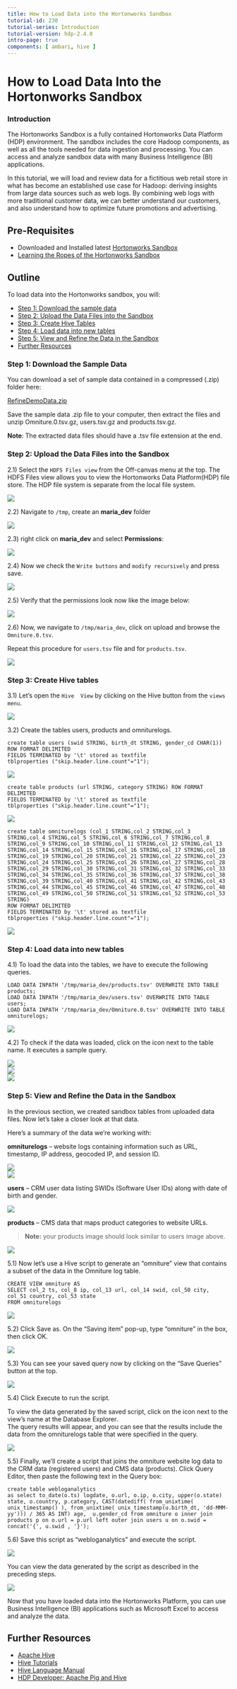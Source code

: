 ```yaml
---
title: How to Load Data into the Hortonworks Sandbox
tutorial-id: 230
tutorial-series: Introduction
tutorial-version: hdp-2.4.0
intro-page: true
components: [ ambari, hive ]
---
```



# How to Load Data Into the Hortonworks Sandbox

### Introduction

The Hortonworks Sandbox is a fully contained Hortonworks Data Platform (HDP) environment. The sandbox includes the core Hadoop components, as well as all the tools needed for data ingestion and processing. You can access and analyze sandbox data with many Business Intelligence (BI) applications.

In this tutorial, we will load and review data for a fictitious web retail store in what has become an established use case for Hadoop: deriving insights from large data sources such as web logs. By combining web logs with more traditional customer data, we can better understand our customers, and also understand how to optimize future promotions and advertising.

## Pre-Requisites
*  Downloaded and Installed latest [Hortonworks Sandbox](http://hortonworks.com/products/hortonworks-sandbox/#install)
*  [Learning the Ropes of the Hortonworks Sandbox](http://hortonworks.com/hadoop-tutorial/learning-the-ropes-of-the-hortonworks-sandbox/)

## Outline

To load data into the Hortonworks sandbox, you will:

*   [Step 1: Download the sample data](#download-sample-data)
*   [Step 2: Upload the Data Files into the Sandbox](#upload-the-data-files-into-the-sandbox)
*   [Step 3: Create Hive Tables](#create-hive-tables)
*   [Step 4: Load data into new tables](#load-data-into-new-tables)
*   [Step 5: View and Refine the Data in the Sandbox](#view-and-refine-the-data-in-the-sandbox)
*   [Further Resources](#further-resources)

### Step 1: Download the Sample Data <a id="download-sample-data"></a>

You can download a set of sample data contained in a compressed (.zip) folder here:

[RefineDemoData.zip](https://s3.amazonaws.com/hw-sandbox/tutorial8/RefineDemoData.zip)

Save the sample data .zip file to your computer, then extract the files and unzip Omniture.0.tsv.gz, users.tsv.gz and products.tsv.gz.

**Note**: The extracted data files should have a .tsv file extension at the end.

### Step 2: Upload the Data Files into the Sandbox <a id="upload-the-data-files-into-the-sandbox"></a>

2.1) Select the `HDFS Files view` from the Off-canvas menu at the top. The HDFS Files view allows you to view the Hortonworks Data Platform(HDP) file store. The HDP file system is separate from the local file system. 

![](/assets/hello-hdp/hdfs_files_view_hello_hdp_lab1.png)

2.2) Navigate to `/tmp`, create an **maria_dev** folder

![](/assets/how-to-load-data-into-sandbox/tmp_maria_dev_folder_load_data_sandbox.png)

2.3) right click on **maria_dev** and select **Permissions**:

![](/assets/how-to-load-data-into-sandbox/permissions_maria_dev_folder_load_data_sandbox.png)

2.4) Now we check the `Write buttons` and `modify recursively` and press save.

![](/assets/how-to-load-data-into-sandbox/write_buttons_modify_recursive_load_data_sandbox.png)

2.5) Verify that the permissions look now like the image below:

![](/assets/how-to-load-data-into-sandbox/verify_permissions_load_data_sandbox.png)

2.6) Now, we navigate to `/tmp/maria_dev`, click on upload and browse the `Omniture.0.tsv`.

Repeat this procedure for `users.tsv` file and for `products.tsv`.

![](/assets/how-to-load-data-into-sandbox/upload_refine_demo_data_load_data_sandbox.png)

### Step 3: Create Hive tables <a id="create-hive-tables"></a>

3.1) Let’s open the `Hive  View` by clicking on the Hive button from the `views menu`.

![](/assets/how-to-load-data-into-sandbox/hive_view_icon_load_data_sandbox.png)

3.2) Create the tables users, products and omniturelogs.

~~~
create table users (swid STRING, birth_dt STRING, gender_cd CHAR(1)) ROW FORMAT DELIMITED
FIELDS TERMINATED by '\t' stored as textfile 
tblproperties ("skip.header.line.count"="1");
~~~

![](/assets/how-to-load-data-into-sandbox/create_table_users_load_data_sandbox.png)

~~~
create table products (url STRING, category STRING) ROW FORMAT DELIMITED
FIELDS TERMINATED by '\t' stored as textfile 
tblproperties ("skip.header.line.count"="1");
~~~

![](/assets/how-to-load-data-into-sandbox/create_table_products_load_data_sandbox.png)

~~~
create table omniturelogs (col_1 STRING,col_2 STRING,col_3 STRING,col_4 STRING,col_5 STRING,col_6 STRING,col_7 STRING,col_8 STRING,col_9 STRING,col_10 STRING,col_11 STRING,col_12 STRING,col_13 STRING,col_14 STRING,col_15 STRING,col_16 STRING,col_17 STRING,col_18 STRING,col_19 STRING,col_20 STRING,col_21 STRING,col_22 STRING,col_23 STRING,col_24 STRING,col_25 STRING,col_26 STRING,col_27 STRING,col_28 STRING,col_29 STRING,col_30 STRING,col_31 STRING,col_32 STRING,col_33 STRING,col_34 STRING,col_35 STRING,col_36 STRING,col_37 STRING,col_38 STRING,col_39 STRING,col_40 STRING,col_41 STRING,col_42 STRING,col_43 STRING,col_44 STRING,col_45 STRING,col_46 STRING,col_47 STRING,col_48 STRING,col_49 STRING,col_50 STRING,col_51 STRING,col_52 STRING,col_53 STRING) 
ROW FORMAT DELIMITED
FIELDS TERMINATED by '\t' stored as textfile 
tblproperties ("skip.header.line.count"="1");
~~~

![](/assets/how-to-load-data-into-sandbox/create_table_omniturelogs_load_data_sandbox.png)

### Step 4: Load data into new tables <a id="load-data-into-new-tables"></a>

4.1) To load the data into the tables, we have to execute the following queries.

~~~
LOAD DATA INPATH '/tmp/maria_dev/products.tsv' OVERWRITE INTO TABLE products; 
LOAD DATA INPATH '/tmp/maria_dev/users.tsv' OVERWRITE INTO TABLE users; 
LOAD DATA INPATH '/tmp/maria_dev/Omniture.0.tsv' OVERWRITE INTO TABLE omniturelogs;
~~~

![](/assets/how-to-load-data-into-sandbox/load_demo_data_load_data_sandbox.png)

4.2) To check if the data was loaded, click on the icon next to the table name. It executes a sample query.

![](/assets/how-to-load-data-into-sandbox/users_sample_data_load_data_sandbox.png)  
![](/assets/how-to-load-data-into-sandbox/products_sample_data_load_data_sandbox.png)  
![](/assets/how-to-load-data-into-sandbox/omniturelogs_sample_data_load_data_sandbox.png)

### Step 5: View and Refine the Data in the Sandbox <a id="view-and-refine-the-data-in-the-sandbox"></a>

In the previous section, we created sandbox tables from uploaded data files. Now let’s take a closer look at that data.

Here’s a summary of the data we’re working with:

**omniturelogs** – website logs containing information such as URL, timestamp, IP address, geocoded IP, and session ID.

![](/assets/how-to-load-data-into-sandbox/ominturelog_file_firsthalf_load_data_sandbox.png)  
![](/assets/how-to-load-data-into-sandbox/omniturelog_file_secondhalf_load_data_sandbox.png)

**users** – CRM user data listing SWIDs (Software User IDs) along with date of birth and gender.

![](/assets/how-to-load-data-into-sandbox/users_file_load_data_sandbox.png)

**products** – CMS data that maps product categories to website URLs.
> **Note:** your products image should look similar to users image above.

![](/assets/how-to-load-data-into-sandbox/products_data_file_load_data_sandbox.png)

5.1) Now let’s use a Hive script to generate an “omniture” view that contains a subset of the data in the Omniture log table.

~~~
CREATE VIEW omniture AS  
SELECT col_2 ts, col_8 ip, col_13 url, col_14 swid, col_50 city, col_51 country, col_53 state 
FROM omniturelogs
~~~

![](/assets/how-to-load-data-into-sandbox/generate_omniture_subset_data_load_data_sandbox.png)

5.2) Click Save as. On the “Saving item” pop-up, type “omniture” in the box, then click OK.

![](/assets/how-to-load-data-into-sandbox/save_as_omniture_load_data_sandbox.png)

5.3) You can see your saved query now by clicking on the “Save Queries” button at the top.

![](/assets/how-to-load-data-into-sandbox/saved_query_save_queries_tab_load_data_sandbox.png)

5.4) Click Execute to run the script.

To view the data generated by the saved script, click on the icon next to the view’s name at the Database Explorer.  
The query results will appear, and you can see that the results include the data from the omniturelogs table that were specified in the query.

![](/assets/how-to-load-data-into-sandbox/omniture_sample_data_load_data_sandbox.png)

5.5) Finally, we’ll create a script that joins the omniture website log data to the CRM data (registered users) and CMS data (products). Click Query Editor, then paste the following text in the Query box:

~~~
create table webloganalytics 
as select to_date(o.ts) logdate, o.url, o.ip, o.city, upper(o.state) state, o.country, p.category, CAST(datediff( from_unixtime( unix_timestamp() ), from_unixtime( unix_timestamp(u.birth_dt, 'dd-MMM-yy'))) / 365 AS INT) age,  u.gender_cd from omniture o inner join products p on o.url = p.url left outer join users u on o.swid = concat('{', u.swid , '}');
~~~

5.6) Save this script as “webloganalytics” and execute the script.

![](/assets/how-to-load-data-into-sandbox/create_table_join_omniturelogs_crm_cms_load_data_sandbox.png)

You can view the data generated by the script as described in the preceding steps.

![](/assets/how-to-load-data-into-sandbox/view_webloganalytics_data_load_data_sandbox.png)

Now that you have loaded data into the Hortonworks Platform, you can use Business Intelligence (BI) applications such as Microsoft Excel to access and analyze the data.  

## Further Resources <a id="further-resources"></a>
- [Apache Hive](http://hortonworks.com/hadoop/hive/)
- [Hive Tutorials](http://hortonworks.com/hadoop/hive/#tutorials)
- [Hive Language Manual](https://cwiki.apache.org/confluence/display/Hive/LanguageManual+DDL)
- [HDP Developer: Apache Pig and Hive](http://hortonworks.com/training/class/hadoop-2-data-analysis-pig-hive/)
